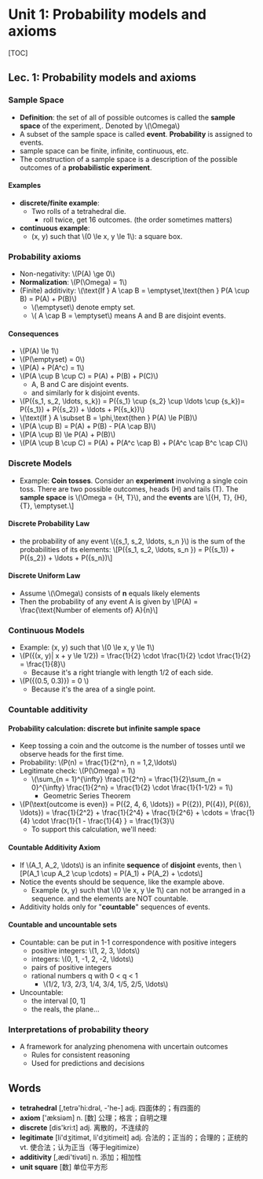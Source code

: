 # Unit 1: Probability models and axioms

\[TOC\]

## Lec. 1: Probability models and axioms

### Sample Space

* **Definition**: the set of all of possible outcomes is called the **sample space** of the experiment,. Denoted by \\(\Omega\\)
* A subset of the sample space is called **event**. **Probability** is assigned to events.
* sample space can be finite, infinite, continuous, etc.
* The construction of a sample space is a description of the possible outcomes of a **probabilistic experiment**.

#### Examples

* **discrete/finite example**:
  * Two rolls of a tetrahedral die.
    * roll twice, get 16 outcomes. \(the order sometimes matters\)
* **continuous example**:
  * \(x, y\) such that \\(0 \le x, y \le 1\\): a square box.

### Probability axioms

* Non-negativity: \\(P\(A\) \ge 0\\)
* **Normalization**: \\(P\(\Omega\) = 1\\)
* \(Finite\) additivity: \\(\text{If } A \cap B = \emptyset,\text{then } P\(A \cup B\) = P\(A\) + P\(B\)\\)
  * \\(\emptyset\\) denote empty set.
  * \\( A \cap B = \emptyset\\) means A and B are disjoint events.

#### Consequences

* \\(P\(A\) \le 1\\)
* \\(P\(\emptyset\) = 0\\)
* \\(P\(A\) + P\(A^c\) = 1\\)
* \\(P\(A \cup B \cup C\) = P\(A\) + P\(B\) + P\(C\)\\)
  * A, B and C are disjoint events.
  * and similarly for k disjoint events.
* \\(P\({s\_1, s\_2, \ldots, s\_k}\) = P\({s\_1} \cup {s\_2} \cup \ldots \cup {s\_k}\)= P\({s\_1}\) + P\({s\_2}\) + \ldots + P\({s\_k}\)\\)
* \\(\text{If } A \subset B = \phi,\text{then } P\(A\) \le P\(B\)\\)
* \\(P\(A \cup B\) = P\(A\) + P\(B\) - P\(A \cap B\)\\)
* \\(P\(A \cup B\) \le P\(A\) + P\(B\)\\)
* \\(P\(A \cup B \cup C\) = P\(A\) + P\(A^c \cap B\) + P\(A^c \cap B^c \cap C\)\\)

### Discrete Models

* Example: **Coin tosses**. Consider an **experiment** involving a single coin toss. There are two possible outcomes, heads \(H\) and tails \(T\). The **sample space** is \\(\Omega = {H, T}\\), and the **events** are \\[{H, T}, {H}, {T}, \emptyset.\\]

#### Discrete Probability Law

* the probability of any event \\({s\_1, s\_2, \ldots, s\_n }\\) is the sum of the probabilities of its elements: \\[P\({s\_1, s\_2, \ldots, s\_n }\) = P\({s\_1}\) + P\({s\_2}\) + \ldots + P\({s\_n}\)\\]

#### Discrete Uniform Law

* Assume \\(\Omega\\) consists of **n** equals likely elements
* Then the probability of any event A is given by \\[P\(A\) = \frac{\text{Number of elements of} A}{n}\\]

### Continuous Models

* Example: \(x, y\) such that \\(0 \le x, y \le 1\\)
* \\(P\({\(x, y\)\| x + y \le 1/2}\) = \frac{1}{2} \cdot \frac{1}{2} \cdot \frac{1}{2} = \frac{1}{8}\\)
  * Because it's a right triangle with length 1/2 of each side.
* \\(P\({\(0.5, 0.3\)}\) = 0 \\)
  * Because it's the area of a single point.

### Countable additivity

#### Probability calculation: discrete but infinite sample space

* Keep tossing a coin and the outcome is the number of tosses until we observe heads for the first time.
* Probability: \\(P\(n\) = \frac{1}{2^n}, n = 1,2,\ldots\\)
* Legitimate check: \\(P\(\Omega\) = 1\\)
  * \\(\sum_{n = 1}^{\infty} \frac{1}{2^n} = \frac{1}{2}\sum_{n = 0}^{\infty} \frac{1}{2^n} = \frac{1}{2} \cdot \frac{1}{1-1/2} = 1\\)
    * Geometric Series Theorem
* \\(P\(\text{outcome is even}\) = P\({2, 4, 6, \ldots}\) = P\({2}\), P\({4}\), P\({6}\), \ldots}\) = \frac{1}{2^2} + \frac{1}{2^4} + \frac{1}{2^6} + \cdots = \frac{1}{4} \cdot \frac{1}{1 - \frac{1}{4} } = \frac{1}{3}\\)
  * To support this calculation, we'll need:

#### Countable Additivity Axiom

* If \\(A\_1, A\_2, \ldots\\) is an infinite **sequence** of **disjoint** events, then \\[P\(A\_1 \cup A\_2 \cup \cdots\) = P\(A\_1\) + P\(A\_2\) + \cdots\\]
* Notice the events should be sequence, like the example above. 
  * Example \(x, y\) such that \\(0 \le x, y \le 1\\) can not be arranged in a sequence. and the elements are NOT countable.
* Additivity holds only for "**countable**" sequences of events.

#### Countable and uncountable sets

* Countable: can be put in 1-1 correspondence with positive integers
  * positive integers: \\(1, 2, 3, \ldots\\)
  * integers: \\(0, 1, -1, 2, -2, \ldots\\)
  * pairs of positive integers
  * rational numbers q with 0 &lt; q &lt; 1
    * \\(1/2, 1/3, 2/3, 1/4, 3/4, 1/5, 2/5, \ldots\\)
* Uncountable:
  * the interval \[0, 1\]
  * the reals, the plane...

### Interpretations of probability theory

* A framework for analyzing phenomena with uncertain outcomes
  * Rules for consistent reasoning
  * Used for predictions and decisions

## Words

* **tetrahedral** \[,tetrə'hi:drəl, -'he-\] adj. 四面体的；有四面的
* **axiom** \['æksiəm\] n. \[数\] 公理；格言；自明之理
* **discrete** \[dis'kri:t\] adj. 离散的，不连续的
* **legitimate** \[li'dʒitimət, li'dʒitimeit\] adj. 合法的；正当的；合理的；正统的 vt. 使合法；认为正当（等于legitimize）
* **additivity** \[,ædi'tivəti\] n. 添加；相加性
* **unit square** \[数\] 单位平方形

